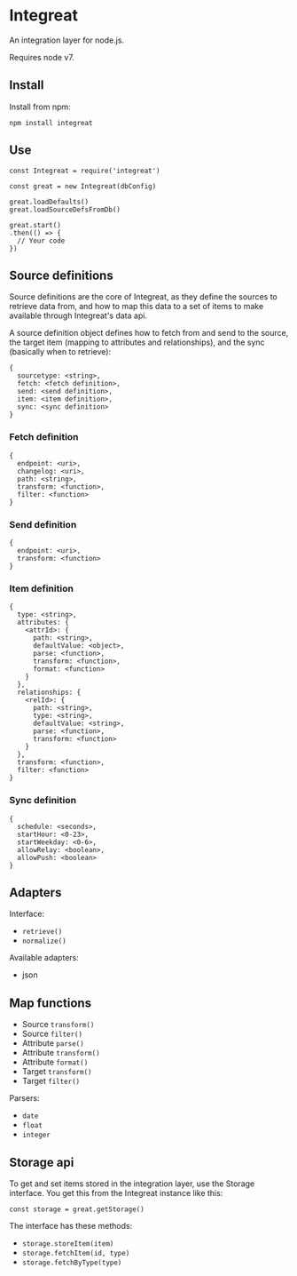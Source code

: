 # Integreat

An integration layer for node.js.

Requires node v7.

## Install

Install from npm:

```
npm install integreat
```

## Use

```
const Integreat = require('integreat')

const great = new Integreat(dbConfig)

great.loadDefaults()
great.loadSourceDefsFromDb()

great.start()
.then(() => {
  // Your code
})
```

## Source definitions

Source definitions are the core of Integreat, as they define the sources to
retrieve data from, and how to map this data to a set of items to make available
through Integreat's data api.

A source definition object defines how to fetch from and send to the source, the
target item (mapping to attributes and relationships), and the sync (basically
when to retrieve):

```
{
  sourcetype: <string>,
  fetch: <fetch definition>,
  send: <send definition>,
  item: <item definition>,
  sync: <sync definition>
}
```

### Fetch definition

```
{
  endpoint: <uri>,
  changelog: <uri>,
  path: <string>,
  transform: <function>,
  filter: <function>
}
```

### Send definition

```
{
  endpoint: <uri>,
  transform: <function>
}
```

### Item definition

```
{
  type: <string>,
  attributes: {
    <attrId>: {
      path: <string>,
      defaultValue: <object>,
      parse: <function>,
      transform: <function>,
      format: <function>
    }
  },
  relationships: {
    <relId>: {
      path: <string>,
      type: <string>,
      defaultValue: <string>,
      parse: <function>,
      transform: <function>
    }
  },
  transform: <function>,
  filter: <function>
}
```

### Sync definition

```
{
  schedule: <seconds>,
  startHour: <0-23>,
  startWeekday: <0-6>,
  allowRelay: <boolean>,
  allowPush: <boolean>
}
```

## Adapters

Interface:
- `retrieve()`
- `normalize()`

Available adapters:
- json

## Map functions

- Source `transform()`
- Source `filter()`
- Attribute `parse()`
- Attribute `transform()`
- Attribute `format()`
- Target `transform()`
- Target `filter()`

Parsers:
- `date`
- `float`
- `integer`

## Storage api
To get and set items stored in the integration layer, use the Storage interface.
You get this from the Integreat instance like this:

```
const storage = great.getStorage()
```

The interface has these methods:
- `storage.storeItem(item)`
- `storage.fetchItem(id, type)`
- `storage.fetchByType(type)`
